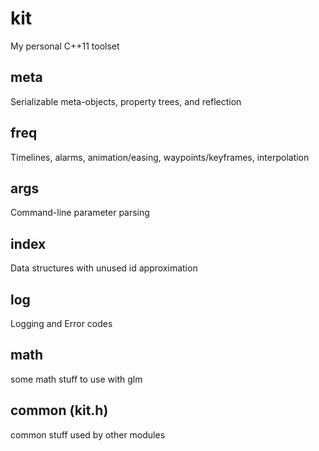 # kit
My personal C++11 toolset

## meta
Serializable meta-objects, property trees, and reflection

## freq
Timelines, alarms, animation/easing, waypoints/keyframes, interpolation

## args
Command-line parameter parsing

## index
Data structures with unused id approximation

## log
Logging and Error codes

## math
some math stuff to use with glm

## common (kit.h)
common stuff used by other modules

